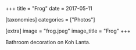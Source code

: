+++
title = "Frog"
date = 2017-05-11

[taxonomies]
categories = ["Photos"]

[extra]
image = "frog.jpeg"
image_title = "Frog"
+++

Bathroom decoration on Koh Lanta.
